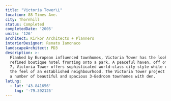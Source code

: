 ```yaml
---
title: "Victoria Tower\L"
location: 88 Times Ave.
city: Thornhill
status: Completed
completedDate: '2005'
units: '126'
architect: Kirkor Architects + Planners
interiorDesigner: Renato Iamonaco
landscapeArchitect: PD3
description: >-
  Flanked by European influenced townhomes, Victoria Tower has the look of a
  refined boutique hotel fronting onto a park. A peaceful haven, off of Highway
  7, Victoria Tower offers sophisticated world-class city style while retaining
  the feel of an established neighbourhood. The Victoria Tower project includes
  a number of beautiful and spacious 3-Bedroom townhomes with den.
latLng:
  - lat: '43.841656'
    lng: '-79.392125'
---
```


